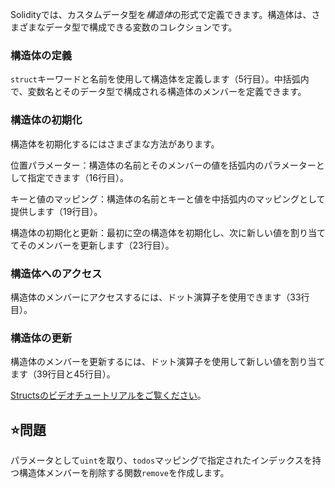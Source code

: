 Solidityでは、カスタムデータ型を*構造体*の形式で定義できます。構造体は、さまざまなデータ型で構成できる変数のコレクションです。

### 構造体の定義
`struct`キーワードと名前を使用して構造体を定義します（5行目）。中括弧内で、変数名とそのデータ型で構成される構造体のメンバーを定義できます。

### 構造体の初期化
構造体を初期化するにはさまざまな方法があります。

位置パラメーター：構造体の名前とそのメンバーの値を括弧内のパラメーターとして指定できます（16行目）。

キーと値のマッピング：構造体の名前とキーと値を中括弧内のマッピングとして提供します（19行目）。

構造体の初期化と更新：最初に空の構造体を初期化し、次に新しい値を割り当ててそのメンバーを更新します（23行目）。

### 構造体へのアクセス
構造体のメンバーにアクセスするには、ドット演算子を使用できます（33行目）。

### 構造体の更新
構造体のメンバーを更新するには、ドット演算子を使用して新しい値を割り当てます（39行目と45行目）。

<a href="https://www.youtube.com/watch?v=kYBHq7EmFBc" target="_blank">Structsのビデオチュートリアルをご覧ください</a>。

## ⭐️問題
パラメータとして`uint`を取り、`todos`マッピングで指定されたインデックスを持つ構造体メンバーを削除する関数`remove`を作成します。